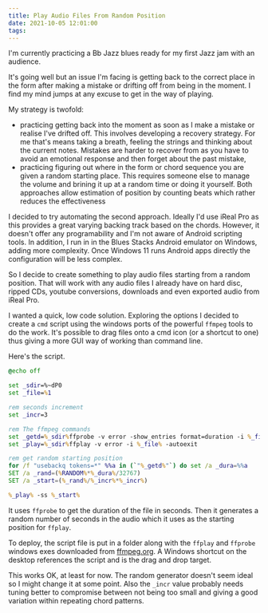 ```yaml
---
title: Play Audio Files From Random Position
date: 2021-10-05 12:01:00
tags:
---
```


I'm currently practicing a Bb Jazz blues ready for my first Jazz jam with an audience.

It's going well but an issue I'm facing is getting back to the correct place in the form after making a mistake or drifting off from being in the moment. I find my mind jumps at any excuse to get in the way of playing.

My strategy is twofold:

- practicing getting back into the moment as soon as I make a mistake or realise I've drifted off. This involves developing a recovery strategy. For me that's means taking a breath, feeling the strings and thinking about the current notes. Mistakes are harder to recover from as you have to avoid an emotional response and then forget about the past mistake,
- practicing figuring out where in the form or chord sequence you are given a random starting place. This requires someone else to manage the volume and brining it up at a random time or doing it yourself. Both approaches allow estimation of position by counting beats which rather reduces the effectiveness

I decided to try automating the second approach. Ideally I'd use iReal Pro as this provides a great varying backing track based on the chords. However, it doesn't offer any programability and I'm not aware of Android scripting tools. In addition, I run in in the Blues Stacks Android emulator on Windows, adding more complexity. Once Windows 11 runs Android apps directly the configuration will be less complex.

So I decide to create something to play audio files starting from a random position. That will work with any audio files I already have on hard disc, ripped CDs, youtube conversions, downloads and even exported audio from iReal Pro.

I wanted a quick, low code solution. Exploring the options I decided to create a `cmd` script using the windows ports of the powerful `ffmpeg` tools to do the work. It's possible to drag files onto a cmd icon (or a shortcut to one) thus giving a more GUI way of working than command line.

Here's the script.

``` cmd
@echo off

set _sdir=%~dP0
set _file=%1

rem seconds increment
set _incr=3

rem The ffmpeg commands
set _getd=%_sdir%ffprobe -v error -show_entries format=duration -i %_file% -of default=noprint_wrappers=1:nokey=1
set _play=%_sdir%ffplay -v error -i %_file% -autoexit

rem get random starting position
for /f "usebackq tokens=*" %%a in (`"%_getd%"`) do set /a _dura=%%a
SET /a _rand=(%RANDOM%*%_dura%/32767)
SET /a _start=(%_rand%/%_incr%*%_incr%)

%_play% -ss %_start%
```

It uses `ffprobe` to get the duration of the file in seconds. Then it generates a random number of seconds in the audio which it uses as the starting position for `ffplay`.
 
To deploy, the script file is put in a folder along with the `ffplay` and `ffprobe` windows exes downloaded from [ffmpeg.org](https://ffmpeg.org/). A Windows shortcut on the desktop references the script and is the drag and drop target.

This works OK, at least for now. The random generator doesn't seem ideal so I might change it at some point. Also the `_incr` value probably needs tuning better to compromise between not being too small and giving a good variation within repeating chord patterns.